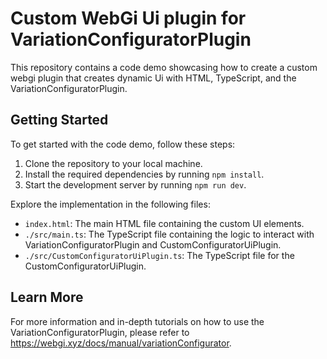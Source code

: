 # Custom WebGi Ui plugin for VariationConfiguratorPlugin

This repository contains a code demo showcasing how to create a custom webgi plugin that creates dynamic Ui with HTML, TypeScript, and the VariationConfiguratorPlugin.

## Getting Started

To get started with the code demo, follow these steps:

1. Clone the repository to your local machine.
2. Install the required dependencies by running `npm install`.
3. Start the development server by running `npm run dev`.

Explore the implementation in the following files:

- `index.html`: The main HTML file containing the custom UI elements.
- `./src/main.ts`: The TypeScript file containing the logic to interact with VariationConfiguratorPlugin and CustomConfiguratorUiPlugin.
- `./src/CustomConfiguratorUiPlugin.ts`: The TypeScript file for the CustomConfiguratorUiPlugin.


## Learn More

For more information and in-depth tutorials on how to use the VariationConfiguratorPlugin, please refer to https://webgi.xyz/docs/manual/variationConfigurator.
